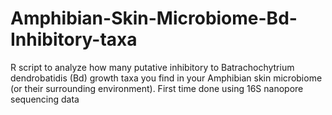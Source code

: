 # Amphibian-Skin-Microbiome-Bd-Inhibitory-taxa
R script to analyze how many putative inhibitory to Batrachochytrium dendrobatidis (Bd) growth taxa you find in your Amphibian skin microbiome (or their surrounding environment).
First time done using 16S nanopore sequencing data
